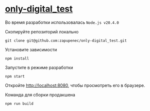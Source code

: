 # [only-digital_test](https://only-digital-test.vercel.app)

Во время разработки использовалась `Node.js v20.4.0`

Скопируйте репозиторий локально

```
git clone git@github.com:zapupenec/only-digital_test.git
```

Установите зависимости

```
npm install
```

Запустите в режиме разработки

```
npm start
```

Откройте [http://localhost:8080](http://localhost:8080), чтобы просмотреть его в браузере.

Команда для сборки продакшена

```
npm run build
```
